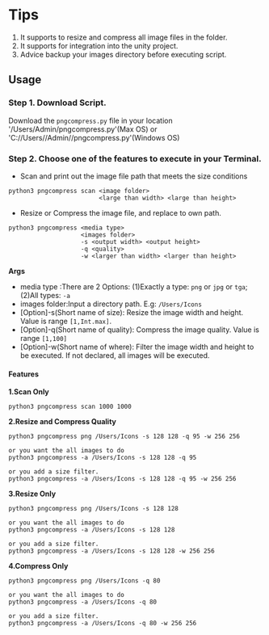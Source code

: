 # Tips

1. It supports to resize and compress all image files in the folder. 
2. It supports for integration into the unity project.
3. Advice backup your images directory before executing script.

## Usage

### Step 1. Download Script.

Download the `pngcompress.py` file in your location '/Users/Admin/pngcompress.py'(Max OS) or 'C://Users//Admin//pngcompress.py'(Windows OS)

### Step 2. Choose one of the features to execute in your Terminal.

- Scan and print out the image file path that meets the size conditions

```shell
python3 pngcompress scan <image folder> 
                         <large than width> <large than height>
```

- Resize or Compress the image file, and replace to own path.

```shell
python3 pngcompress <media type> 
                    <images folder> 
                    -s <output width> <output height> 
                    -q <quality> 
                    -w <larger than width> <larger than height>
```
**Args**

- media type :There are 2 Options: (1)Exactly a type: `png` or `jpg` or `tga`; (2)All types: `-a`
- images folder:Input a directory path. E.g: `/Users/Icons`
- [Option]-s(Short name of size): Resize the image width and height. Value is range `[1,Int.max]`.
- [Option]-q(Short name of quality): Compress the image quality. Value is range `[1,100]`
- [Option]-w(Short name of where): Filter the image width and height to be executed. If not declared, all images will be executed.

#### Features

**1.Scan Only**

```shell
python3 pngcompress scan 1000 1000
```


**2.Resize and Compress Quality**

```shell
python3 pngcompress png /Users/Icons -s 128 128 -q 95 -w 256 256

or you want the all images to do
python3 pngcompress -a /Users/Icons -s 128 128 -q 95

or you add a size filter.
python3 pngcompress -a /Users/Icons -s 128 128 -q 95 -w 256 256
```

**3.Resize Only**

```shell
python3 pngcompress png /Users/Icons -s 128 128

or you want the all images to do
python3 pngcompress -a /Users/Icons -s 128 128

or you add a size filter.
python3 pngcompress -a /Users/Icons -s 128 128 -w 256 256
```

**4.Compress Only**

```shell
python3 pngcompress png /Users/Icons -q 80

or you want the all images to do
python3 pngcompress -a /Users/Icons -q 80

or you add a size filter.
python3 pngcompress -a /Users/Icons -q 80 -w 256 256
```

